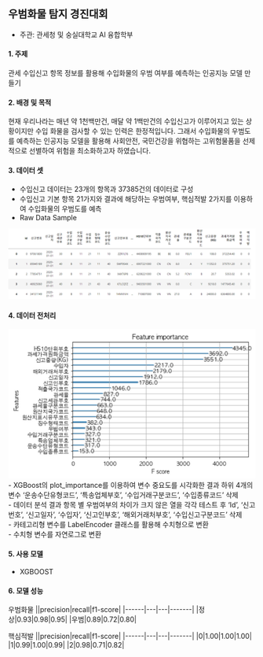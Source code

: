 ## 우범화물 탐지 경진대회
- 주관: 관세청 및 숭실대학교 AI 융합학부
#### 1. 주제  
 관세 수입신고 항목 정보를 활용해 수입화물의 우범 여부를 예측하는 인공지능 모델 만들기

#### 2. 배경 및 목적  
현재 우리나라는 매년 약 1천백만건, 매달 약 1백만건의 수입신고가 이루어지고 있는 상황이지만 수입 화물을 검사할 수 있는 인력은 한정적입니다. 그래서 수입화물의 우범도를 예측하는 인공지능 모델을 활용해 사회안전, 국민건강을 위협하는 고위험물품을 선제적으로 선별하여 위험을 최소화하고자 하였습니다.

#### 3. 데이터 셋  
- 수입신고 데이터는 23개의 항목과 37385건의 데이터로 구성
- 수입신고 기본 항목 21가지와 결과에 해당하는 우범여부, 핵심적발 2가지를 이용하여 수입화물의 우범도를 예측
- Raw Data Sample
<img src="img\sample data.png" >

#### 4. 데이터 전처리  
<img src="img\plot importance.png">
- XGBoost의 plot_importance를 이용하여 변수 중요도를 시각화한 결과 하위 4개의 변수 ‘운송수단유형코드’, ‘특송업체부호’, ‘수입거래구분코드’, ‘수입종류코드’ 삭제<br/>  
- 데이터 분석 결과 항목 별 우범여부의 차이가 크지 않은 열을 각각 테스트 후 ‘Id’, ‘신고번호’, ‘신고일자’, ‘수입자’, ‘신고인부호’, ‘해외거래처부호’, ‘수입신고구분코드’ 삭제<br/>  
- 카테고리형 변수를 LabelEncoder 클래스를 활용해 수치형으로 변환<br/>
- 수치형 변수를 자연로그로 변환<br/>

#### 5. 사용 모델  
- XGBOOST

#### 6. 모델 성능  

우범화물
||precision|recall|f1-score|
|------|---|---|-------|
|정상|0.93|0.98|0.95|
|우범|0.89|0.72|0.80|

핵심적발
||precision|recall|f1-score|
|------|---|---|-------|
|0|1.00|1.00|1.00|
|1|0.99|1.00|0.99|
|2|0.98|0.71|0.82|
